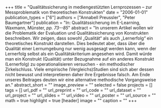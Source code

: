 +++
title = "Qualitätssicherung in mediengestützten Lernprozessen – zur Messproblematik von theoretischen Konstrukten"
date = "2006-01-01"
publication_types = ["6"]
authors = ["Annabell Preussler", "Peter Baumgartner"]
publication = "In: Qualitätssicherung im E-Learning, Waxmann, Münster, _pp. 73--85_"
abstract = "In unserem Artikel wollen wir die Problematik der Evaluation und Qualitätssicherung von Konstrukten beschreiben. Wir zeigen, dass sowohl „Qualität“ als auch „Lernerfolg“ ein theoretisches Konstrukt darstellen. Dies bedeutet aber, dass über die Qualität einer Lernumgebung nur wenig ausgesagt werden kann, wenn der Lernerfolg selbst als ein Qualitätskriterium angesehen wird. Damit würde man ein Konstrukt (Qualität) unter Bezugnahme auf ein anderes Konstrukt (Lernerfolg) zu operationalisieren versuchen - ein methodischer Zirkelschluss. Viele empirische (Vergleichs)Studien sind sich aber dessen nicht bewusst und interpretieren daher ihre Ergebnisse falsch. Am Ende unseres Beitrages deuten wir eine alternative methodische Vorgangsweise an."
abstract_short = ""
image_preview = ""
selected = false
projects = []
tags = []
url_pdf = ""
url_preprint = ""
url_code = ""
url_dataset = ""
url_project = ""
url_slides = ""
url_video = ""
url_poster = ""
url_source = ""
math = true
highlight = true
[header]
image = ""
caption = ""
+++
